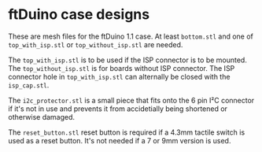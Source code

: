 # ftDuino case designs

These are mesh files for the ftDuino 1.1 case. At least ```bottom.stl``` and
one of ```top_with_isp.stl``` or ```top_without_isp.stl``` are needed.

The ```top_with_isp.stl``` is to be used if the ISP connector is to
be mounted. The ```top_without_isp.stl``` is for boards without ISP
connector. The ISP connector hole in ```top_with_isp.stl``` can alternally
be closed with the ```isp_cap.stl```.

The ```i2c_protector.stl``` is a small piece that fits onto the 6 pin
I²C connector if it's not in use and prevents it from accidetially
being shortened or otherwise damaged.

The ```reset_button.stl``` reset button is required if a 4.3mm tactile
switch is used as a reset button. It's not needed if a 7 or 9mm
version is used.
